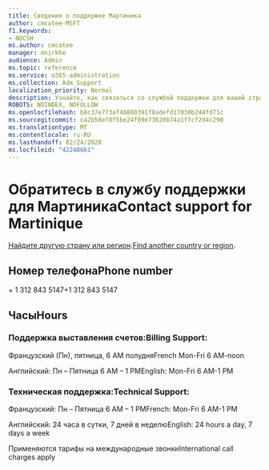 ```yaml
---
title: Сведения о поддержке Мартиника
author: cmcatee-MSFT
f1.keywords:
- NOCSH
ms.author: cmcatee
manager: mnirkhe
audience: Admin
ms.topic: reference
ms.service: o365-administration
ms.collection: Adm_Support
localization_priority: Normal
description: Узнайте, как связаться со службой поддержки для вашей страны или региона.
ROBOTS: NOINDEX, NOFOLLOW
ms.openlocfilehash: b8c37e773af40880391f8adefd17030b244fd71c
ms.sourcegitcommit: ca2b58ef8f5be24f09e73620b74a1ffcf2d4c290
ms.translationtype: MT
ms.contentlocale: ru-RU
ms.lasthandoff: 02/24/2020
ms.locfileid: "42248661"
---
```

# <a name="contact-support-for-martinique"></a><span data-ttu-id="0e33b-103">Обратитесь в службу поддержки для Мартиника</span><span class="sxs-lookup"><span data-stu-id="0e33b-103">Contact support for Martinique</span></span>

<span data-ttu-id="0e33b-104">[Найдите другую страну или регион](../contact-support-for-business-products.md).</span><span class="sxs-lookup"><span data-stu-id="0e33b-104">[Find another country or region](../contact-support-for-business-products.md).</span></span>

## <a name="phone-number"></a><span data-ttu-id="0e33b-105">Номер телефона</span><span class="sxs-lookup"><span data-stu-id="0e33b-105">Phone number</span></span>
<span data-ttu-id="0e33b-106">+ 1 312 843 5147</span><span class="sxs-lookup"><span data-stu-id="0e33b-106">+1 312 843 5147</span></span>

## <a name="hours"></a><span data-ttu-id="0e33b-107">Часы</span><span class="sxs-lookup"><span data-stu-id="0e33b-107">Hours</span></span>
### <a name="billing-support"></a><span data-ttu-id="0e33b-108">Поддержка выставления счетов:</span><span class="sxs-lookup"><span data-stu-id="0e33b-108">Billing Support:</span></span>

<span data-ttu-id="0e33b-109">Французский (Пн), пятница, 6 AM полудня</span><span class="sxs-lookup"><span data-stu-id="0e33b-109">French Mon-Fri 6 AM-noon</span></span>

<span data-ttu-id="0e33b-110">Английский: Пн – Пятница 6 AM – 1 PM</span><span class="sxs-lookup"><span data-stu-id="0e33b-110">English: Mon-Fri 6 AM-1 PM</span></span>

### <a name="technical-support"></a><span data-ttu-id="0e33b-111">Техническая поддержка:</span><span class="sxs-lookup"><span data-stu-id="0e33b-111">Technical Support:</span></span>

<span data-ttu-id="0e33b-112">Французский: Пн – Пятница 6 AM – 1 PM</span><span class="sxs-lookup"><span data-stu-id="0e33b-112">French: Mon-Fri 6 AM-1 PM</span></span>

<span data-ttu-id="0e33b-113">Английский: 24 часа в сутки, 7 дней в неделю</span><span class="sxs-lookup"><span data-stu-id="0e33b-113">English: 24 hours a day, 7 days a week</span></span>

<span data-ttu-id="0e33b-114">Применяются тарифы на международные звонки</span><span class="sxs-lookup"><span data-stu-id="0e33b-114">International call charges apply</span></span>